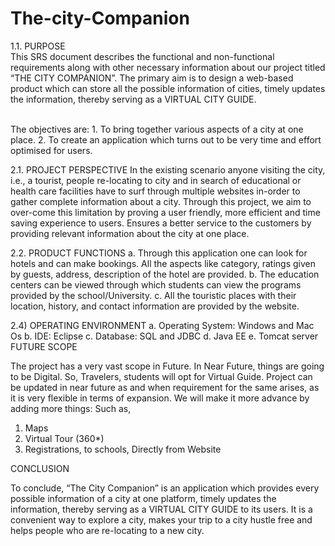 # The-city-Companion

1.1.	PURPOSE
<br>
This SRS document describes the functional and non-functional requirements along with other necessary information about our project titled “THE CITY COMPANION”.
The primary aim is to design a web-based product which can store all the possible information of cities, timely updates the information, thereby serving as a VIRTUAL CITY GUIDE.

</br>
The objectives are:
1.	To bring together various aspects of a city at one place. 
2.	To create an application which turns out to be very time and effort optimised for users.

2.1.	PROJECT PERSPECTIVE
In the existing scenario anyone visiting the city, i.e., a tourist, people re-locating to city and in search of educational or health care facilities have to surf through multiple websites in-order to gather complete information about a city.
Through this project, we aim to over-come this limitation by proving a user friendly, more efficient and time saving experience to users.
Ensures a better service to the customers by providing relevant information about the city at one place.

2.2.	PRODUCT FUNCTIONS
a.	Through this application one can look for hotels and can make bookings. All the aspects like category, ratings given by guests, address, description of the hotel are provided. 
b.	The education centers can be viewed through which students can view the programs provided by the school/University.
c.	All the touristic places with their location, history, and contact information are provided by the website.

2.4) OPERATING ENVIRONMENT
a.	Operating System: Windows and Mac Os
b.	IDE: Eclipse
c.	Database: SQL and JDBC
d.	Java EE
e.	Tomcat server
FUTURE SCOPE

The project has a very vast scope in Future. In Near Future, things are going to be Digital. So, Travelers, students will opt for Virtual Guide. Project can be updated in near future as and when requirement for the same arises, as it is very flexible in terms of expansion. We will make it more advance by adding more things:
Such as,
1.	Maps
2.	Virtual Tour (360*)
3.	Registrations, to schools, Directly from Website



CONCLUSION

To conclude, “The City Companion” is an application which provides every possible information of a city at one platform, timely updates the information, thereby serving as a VIRTUAL CITY GUIDE to its users.
It is a convenient way to explore a city, makes your trip to a city hustle free and helps people who are re-locating to a new city.
